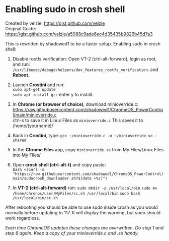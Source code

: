 # Enabling sudo in crosh shell

Created by velzie: https://gist.github.com/velzie <br>
Original Guide: https://gist.github.com/velzie/a5088c9ade6ec4d35435b9826b45d7a3 <br>

This is rewritten by shadowed1 to be a faster setup. Enabling sudo in crosh shell: <br>

1. Disable rootfs verification: Open VT-2 (ctrl-alt-forward), login as root, and run: <br>
`/usr/libexec/debugd/helpers/dev_features_rootfs_verification`. and **Reboot**. <br>

2. Launch **Crostini** and run: <br>
`sudo apt-get update` <br>
`sudo apt install gcc` enter y to install. <br>

3. In **Chrome (or browser of choice)**, download minioverride.c: <br>
https://raw.githubusercontent.com/shadowed1/ChromeOS_PowerControl/main/minioverride.c <br>
ctrl-s to save it in Linux Files as `minioverride.c` This saves it to /home/(yourname)/  <br>

4. Back in **Crostini**, type: `gcc ~/minioverride.c -o ~/minioverride.so -shared` <br>

5. In the **Chrome Files** app, copy `minioverride.so` from My Files/Linux Files into My Files/ <br>

6. Open **crosh shell (ctrl-alt-t)** and copy paste: <br>
`bash <(curl -s "https://raw.githubusercontent.com/shadowed1/ChromeOS_PowerControl/main/sudocrosh_downloader.sh?$(date +%s)")`

7. In **VT-2 (ctrl-alt-forward)** run:
`sudo mkdir -p /usr/local/bin`
`sudo mv /home/chronos/user/MyFiles/sc.sh /usr/local/bin`
`sudo bash /usr/local/bin/sc.sh`

After rebooting you should be able to use sudo inside crosh as you would normally before updating to 117. It will display the warning, but sudo should work regardless.

*Each time ChromeOS updates these changes are overwritten. Do step 1 and step 6 again. Keep a copy of your minioverride.c and .so handy.* 
